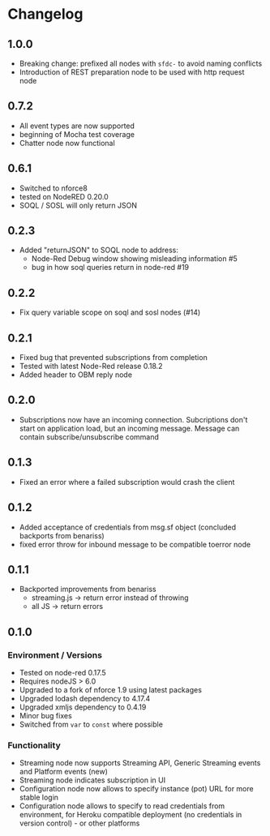 # Changelog

## 1.0.0

- Breaking change: prefixed all nodes with `sfdc-` to avoid naming conflicts
- Introduction of REST preparation node to be used with http request node

## 0.7.2

- All event types are now supported
- beginning of Mocha test coverage
- Chatter node now functional

## 0.6.1

- Switched to nforce8
- tested on NodeRED 0.20.0
- SOQL / SOSL will only return JSON

## 0.2.3

- Added "returnJSON" to SOQL node to address:
  - Node-Red Debug window showing misleading information #5
  - bug in how soql queries return in node-red #19

## 0.2.2

- Fix query variable scope on soql and sosl nodes (#14)

## 0.2.1

- Fixed bug that prevented subscriptions from completion
- Tested with latest Node-Red release 0.18.2
- Added header to OBM reply node

## 0.2.0

- Subscriptions now have an incoming connection. Subcriptions don't start on application load, but an incoming message. Message can contain subscribe/unsubscribe command

## 0.1.3

- Fixed an error where a failed subscription would crash the client

## 0.1.2

- Added acceptance of credentials from msg.sf object (concluded backports from benariss)
- fixed error throw for inbound message to be compatible toerror node

## 0.1.1

- Backported improvements from benariss
  - streaming.js -> return error instead of throwing
  - all JS -> return errors

## 0.1.0

### Environment / Versions

- Tested on node-red 0.17.5
- Requires nodeJS > 6.0
- Upgraded to a fork of nforce 1.9 using latest packages
- Upgraded lodash dependency to 4.17.4
- Upgraded xmljs dependency to 0.4.19
- Minor bug fixes
- Switched from `var` to `const` where possible

### Functionality

- Streaming node now supports Streaming API, Generic Streaming events and Platform events (new)
- Streaming node indicates subscription in UI
- Configuration node now allows to specify instance (pot) URL for more stable login
- Configuration node allows to specify to read credentials from environment, for Heroku compatible deployment (no credentials in version control) - or other platforms
